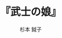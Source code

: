 ---
title: "『武士の娘』"
description: "杉本鉞子は、1873年、越後長岡藩の家老の家に生れ、武士の娘として厳格に育てられた。結婚によりアメリカに住むようになり、すべてがめずらしく目新しい暮らしの中で「武士の娘」として身につけたものを失うことなく、また自分にとじこもることもなく、みごとに自立した考えを身につける。今日に通じる女性の生き方を見る上にも、当時の風俗や生活のありさまを知るためにも、高い価値をもつ。
"
date: 
draft: false
hideToc: false
enableToc: true
enableTocContent: false
author: "杉本 鉞子"
tags: 
- 大正
category: 
- 小説
series:
- ちくま文庫
- 早稲田大学必修基礎演習テキスト100(2020年度)
image: images/feature2/content.png
---